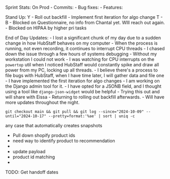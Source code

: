 Sprint Stats:
	On Prod
	- Commits: 
	- Bug fixes: 
	- Features: 

Stand Up:
Y
	- Roll out backfill
	- Implement first iteration for algo change
T
	- 
B
	- Blocked on Questionnaire, no info from Chantal yet. WIll reach out again.
	- Blocked on HIPAA by higher pri tasks


End of Day Updates:
	- I lost a significant chunk of my day due to a sudden change in how HubStaff behaves on my computer
		- When the process is running, not even recording, it continues to interrupt CPU threads
		- I chased down the issue through a few hours of systems debugging
			- Without my workstation I could not work
		- I was watching for CPU interrupts on the `powertop` util when I noticed HubStaff would constantly spike and draw all power from my PC, locking up all threads.
		- I believe there's a process to file bugs with HubStaff, when I have time later, I will gather data and file one
	- I have implemented the first iteration for algo changes
		- I am working on the Django admin tool for it.
		- I have opted for a JSONB field, and I thought using a tool like `django-json-widget` would be helpful
		- Trying this out and will share with Eissa
	- Returning to rolling out backfill afterwards.
	- Will have more updates throughout the night.

```shell
git checkout main && git pull && git log --since="2024-10-09" --until="2024-10-17" --pretty=format:'%ae' | sort | uniq -c

```


any case that automatically creates snapshots 
- Pull down shopify product ids
- need way to identify product to recommendation 
- 
- update payload
- product id matching
- 

TODO: Get handoff dates